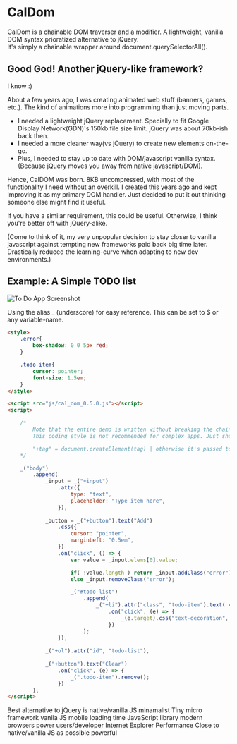 # CalDom
CalDom is a chainable DOM traverser and a modifier. A lightweight, vanilla DOM syntax prioratized alternative to jQuery.  
It's simply a chainable wrapper around document.querySelectorAll().

## Good God! Another jQuery-like framework?
I know :)

About a few years ago, I was creating animated web stuff (banners, games, etc.). The kind of animations more into programming than just moving parts.

* I needed a lightweight jQuery replacement. Specially to fit Google Display Network(GDN)'s 150kb file size limit. jQuery was about 70kb-ish back then.
* I needed a more cleaner way(vs jQuery) to create new elements on-the-go.
* Plus, I needed to stay up to date with DOM/javascript vanilla syntax. (Because jQuery moves you away from native javascript/DOM).

Hence, CalDOM was born. 8KB uncompressed, with most of the functionality I need without an overkill.
I created this years ago and kept improving it as my primary DOM handler. Just decided to put it out thinking someone else might find it useful.

If you have a similar requirement, this could be useful. Otherwise, I think you're better off with jQuery-alike.  

(Come to think of it, my very unpopular decision to stay closer to vanilla javascript against tempting new frameworks paid back big time later. Drastically reduced the learning-curve when adapting to new dev environments.)

## Example: A Simple TODO list

![To Do App Screenshot](./demo/todo-list/screenshot.png)

Using the alias _ (underscore) for easy reference. This can be set to $ or any variable-name.

```html
<style>
    .error{
        box-shadow: 0 0 5px red;
    }

    .todo-item{
        cursor: pointer;
        font-size: 1.5em;
    }
</style>

<script src="js/cal_dom_0.5.0.js"></script>
<script>

    /*
        Note that the entire demo is written without breaking the chain
        This coding style is not recommended for complex apps. Just showing off :)

        "+tag" = document.createElement(tag) | otherwise it's passed to document.querySelectorAll()
    */

    _("body")
        .append(
            _input = _("+input")
                .attr({
                    type: "text",
                    placeholder: "Type item here",
                }),
            
            _button = _("+button").text("Add")
                .css({
                    cursor: "pointer",
                    marginLeft: "0.5em",
                })
                .on("click", () => {
                    var value = _input.elems[0].value;

                    if( !value.length ) return _input.addClass("error");
                    else _input.removeClass("error");

                    _("#todo-list")
                        .append(
                            _("+li").attr("class", "todo-item").text( value )
                                .on("click", (e) => {
                                    _(e.target).css("text-decoration", "line-through")
                                })
                        );
                }),
            
            _("+ol").attr("id", "todo-list"),
            
            _("+button").text("Clear")
                .on("click", (e) => {
                    _(".todo-item").remove();
                })
        );
</script>
```

Best alternative to jQuery is native/vanilla JS
minamalist
Tiny
micro
framework
vanila JS
mobile
loading time
JavaScript library
modern browsers
power users/developer
Internet Explorer
Performance
Close to native/vanilla JS as possible
powerful